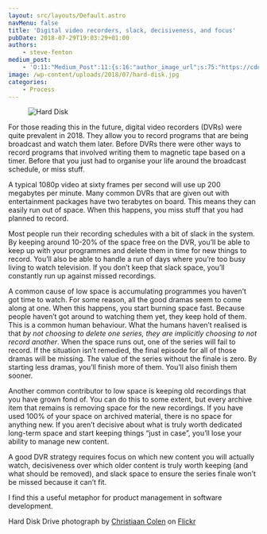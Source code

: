 ```yaml
---
layout: src/layouts/Default.astro
navMenu: false
title: 'Digital video recorders, slack, decisiveness, and focus'
pubDate: 2018-07-29T19:03:29+01:00
authors:
    - steve-fenton
medium_post:
    - 'O:11:"Medium_Post":11:{s:16:"author_image_url";s:75:"https://cdn-images-1.medium.com/fit/c/400/400/1*eXkhfEuF41g5W_xnc_ydLA.jpeg";s:10:"author_url";s:38:"https://medium.com/@steve.fenton.co.uk";s:11:"byline_name";N;s:12:"byline_email";N;s:10:"cross_link";s:3:"yes";s:2:"id";s:12:"2854d5a8eb49";s:21:"follower_notification";s:3:"yes";s:7:"license";s:19:"all-rights-reserved";s:14:"publication_id";s:2:"-1";s:6:"status";s:5:"draft";s:3:"url";s:51:"https://medium.com/@steve.fenton.co.uk/2854d5a8eb49";}'
image: /wp-content/uploads/2018/07/hard-disk.jpg
categories:
    - Process
---
```


<figure class="wp-block-image">

![Hard Disk](/img/2018/07/hard-disk.jpg)</figure>For those reading this in the future, digital video recorders (DVRs) were quite prevalent in 2018. They allow you to record programs that are being broadcast and watch them later. Before DVRs there were other ways to record programs that involved writing them to magnetic tape based on a timer. Before that you just had to organise your life around the broadcast schedule, or miss stuff.

A typical 1080p video at sixty frames per second will use up 200 megabytes per minute. Many common DVRs that are given out with entertainment packages have two terabytes on board. This means they can easily run out of space. When this happens, you miss stuff that you had planned to record.

Most people run their recording schedules with a bit of slack in the system. By keeping around 10-20% of the space free on the DVR, you’ll be able to keep up with your programmes and delete them in time for new things to record. You’ll also be able to handle a run of days where you’re too busy living to watch television. If you don’t keep that slack space, you’ll constantly run up against missed recordings.

A common cause of low space is accumulating programmes you haven’t got time to watch. For some reason, all the good dramas seem to come along at one. When this happens, you start burning space fast. Because people haven’t got around to watching them yet, they keep hold of them. This is a common human behaviour. What the humans haven’t realised is that *by not choosing to delete one series, they are implicitly choosing to not record another*. When the space runs out, one of the series will fail to record. If the situation isn’t remedied, the final episode for all of those dramas will be missing. The value of the series without the finale is zero. By starting less dramas, you’ll finish more of them. You’ll also finish them sooner.

Another common contributor to low space is keeping old recordings that you have grown fond of. You can do this to some extent, but every archive item that remains is removing space for the new recordings. If you have used 100% of your space on archived material, there is no space for anything new. If you aren’t decisive about what is truly worth dedicated long-term space and start keeping things “just in case”, you’ll lose your ability to manage new content.

A good DVR strategy requires focus on which new content you will actually watch, decisiveness over which older content is truly worth keeping (and what should be removed), and slack space to ensure the series finale won’t be missed because it can’t fit.

I find this a useful metaphor for product management in software development.

Hard Disk Drive photograph by [Christiaan Colen](https://www.flickr.com/photos/christiaancolen/) on [Flickr](https://www.flickr.com/photos/christiaancolen/35524925991)